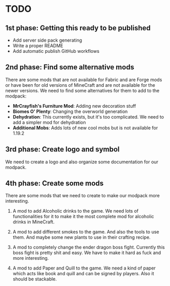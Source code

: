 # TODO

## 1st phase: Getting this ready to be published

- Add server side pack generating
- Write a proper README
- Add automatic publish GitHub workflows

## 2nd phase: Find some alternative mods
There are some mods that are not available for Fabric and are Forge mods or have been for old versions of MineCraft and are not available for the newer versions. We need to find some alternatives for them to add to the modpack:

- **MrCrayfish's Furniture Mod**: Adding new decoration stuff
- **Biomes O' Plenty**: Changing the overworld generation
- **Dehydration**: This currently exists, but it's too complicated. We need to add a simpler mod for dehydration
- **Additional Mobs**: Adds lots of new cool mobs but is not available for 1.19.2

## 3rd phase: Create logo and symbol
We need to create a logo and also organize some documentation for our modpack.

## 4th phase: Create some mods
There are some mods that we need to create to make our modpack more interesting.

1. A mod to add Alcoholic drinks to the game.
We need lots of functionalities for it to make it the most complete mod for alcoholic drinks in MineCraft.

2. A mod to add different smokes to the game.
And also the tools to use them. And maybe some new plants to use in their crafting recipe.

3. A mod to completely change the ender dragon boss fight.
Currently this boss fight is pretty shit and easy. We have to make it hard as fuck and more interesting.

4. A mod to add Paper and Quill to the game.
We need a kind of paper which acts like book and quill and can be signed by players. Also it should be stackable.
